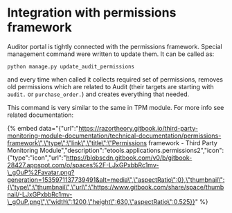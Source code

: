 # Integration with permissions framework

Auditor portal is tightly connected with the permissions framework. Special management command were written to update them. It can be called as:

```text
python manage.py update_audit_permissions
```

and every time when called it collects required set of permissions, removes old permissions which are related to Audit \(their targets are starting with `audit.` or `purchase_order.`\) and creates everything that needed.

This command is very similar to the same in TPM module. For more info see related documentation:

{% embed data="{\"url\":\"https://razortheory.gitbook.io/third-party-monitoring-module-documentation/technical-documentation/permissions-framework\",\"type\":\"link\",\"title\":\"Permissions framework - Third Party Monitoring Module\",\"description\":\"etools.applications.permissions2\",\"icon\":{\"type\":\"icon\",\"url\":\"https://blobscdn.gitbook.com/v0/b/gitbook-28427.appspot.com/o/spaces%2F-LJxGPxbbRc1mv-\_gOuP%2Favatar.png?generation=1535971137739491&alt=media\",\"aspectRatio\":0},\"thumbnail\":{\"type\":\"thumbnail\",\"url\":\"https://www.gitbook.com/share/space/thumbnail/-LJxGPxbbRc1mv-\_gOuP.png\",\"width\":1200,\"height\":630,\"aspectRatio\":0.525}}" %}



